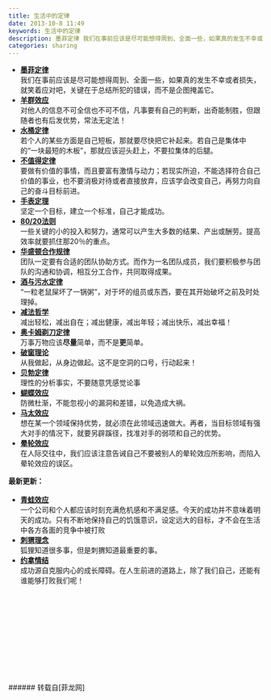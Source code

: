```yaml
---
title: 生活中的定律
date: 2013-10-8 11:49
keywords: 生活中的定律
description: 墨菲定律 我们在事前应该是尽可能想得周到、全面一些，如果真的发生不幸或者损失，就笑着应对吧，关键在于总结所犯的错误，而不是企图掩盖它。羊群效应对他人的信息不可全信也不可不信，凡事要有自己的判断，出奇能制胜，但跟随者也有后发优势，常法无定法！水桶定律若个人的某些方面是自己短板，那就要尽快把它补起来。若自己是集体中的“一块最短的木板”，那就应该迎头赶上，不要拉集体的后腿。不值得定律要做有价值的事情，而且要富有激情与动力；若现实所迫，不能选择符合自己价值的事业，也不要消极对待或者直接放弃，应该学会改变自己，再努力向自己的奋斗目标前进。手表定理坚定一个目标，建立一个标准，自己才能成功。80/20法则一些关键的小的投入和努力，通常可以产生大多数的结果、产出或酬劳。提高效率就要抓住那20％的重点。华盛顿合作规律团队一定要有合适的团队协助方式。而作为一名团队成员，我们要积极参与团队的沟通和协调，相互分工合作，共同取得成果。酒与污水定律“一粒老鼠屎坏了一锅粥”，对于坏的组员或东西，要在其开始破坏之前及时处理掉。减法哲学减出轻松，减出自在；减出健康，减出年轻；减出快乐，减出幸福！奥卡姆剃刀定律万事万物应该尽量简单，而不是更简单。破窗理论从我做起，从身边做起。这不是空洞的口号，行动起来！贝勃定律理性的分析事实，不要随意凭感觉论事蝴蝶效应防微杜渐，不能忽视小的漏洞和差错，以免造成大祸。马太效应想在某一个领域保持优势，就必须在此领域迅速做大。再者，当目标领域有强大对手的情况下，就要另辟蹊径，找准对手的弱项和自己的优势。晕轮效应在人际交往中，我们应该注意告诫自己不要被别人的晕轮效应所影响，而陷入晕轮效应的误区。最新更新：青蛙效应一个公司和个人都应该时刻充满危机感和不满足感。今天的成功并不意味着明天的成功。只有不断地保持自己的饥饿意识，设定远大的目标，才不会在生活中各方各面的竞争中被打败刺猬理念狐狸知道很多事，但是刺猬知道最重要的事。约拿情结成功源自克服内心的成长障碍。在人生前进的道路上，除了我们自己，还能有谁能够打败我们呢！
categories: sharing
---
```

<td class="t_f" id="postmessage_60726">

<ul class="litype_1" type="1"><li><font style="color:rgb(0, 51, 0)"><strong><font style="color:rgb(33, 117, 155)"><a href="http://www.mifengtd.cn/articles/murphy_law_life_tips.html" target="_blank">墨菲定律</a></font> </strong></font><br/>
我们在事前应该是尽可能想得周到、全面一些，如果真的发生不幸或者损失，就笑着应对吧，关键在于总结所犯的错误，而不是企图掩盖它。</li><li><font style="color:rgb(0, 51, 0)"><strong><font style="color:rgb(33, 117, 155)"><a href="http://www.mifengtd.cn/articles/yang_qun_xiao_ying_life_tips.html" target="_blank">羊群效应</a></font></strong></font><br/>
对他人的信息不可全信也不可不信，凡事要有自己的判断，出奇能制胜，但跟随者也有后发优势，常法无定法！</li><li><font style="color:rgb(0, 51, 0)"><strong><font style="color:rgb(33, 117, 155)"><a href="http://www.mifengtd.cn/articles/shui_tong_life_tips.html" target="_blank">水桶定律</a></font></strong></font><br/>
若个人的某些方面是自己短板，那就要尽快把它补起来。若自己是集体中的“一块最短的木板”，那就应该迎头赶上，不要拉集体的后腿。</li><li><font style="color:rgb(0, 51, 0)"><strong><font style="color:rgb(33, 117, 155)"><a href="http://www.mifengtd.cn/articles/bu_zhi_de_law_life_tips.html" target="_blank">不值得定律</a></font></strong></font><br/>
要做有价值的事情，而且要富有激情与动力；若现实所迫，不能选择符合自己价值的事业，也不要消极对待或者直接放弃，应该学会改变自己，再努力向自己的奋斗目标前进。</li><li><font style="color:rgb(0, 51, 0)"><strong><font style="color:rgb(33, 117, 155)"><a href="http://www.mifengtd.cn/articles/shou_biao_law_life_tips.html" target="_blank">手表定理</a></font></strong></font><br/>
坚定一个目标，建立一个标准，自己才能成功。</li><li><font style="color:rgb(0, 51, 0)"><strong><font style="color:rgb(33, 117, 155)"><a href="http://www.mifengtd.cn/articles/80-20-rule-life-tips.html" target="_blank">80/20法则</a></font></strong></font><br/>
一些关键的小的投入和努力，通常可以产生大多数的结果、产出或酬劳。提高效率就要抓住那20％的重点。</li><li><font style="color:rgb(0, 51, 0)"><strong><font style="color:rgb(33, 117, 155)"><a href="http://www.mifengtd.cn/articles/washington-force-law-life-tips.html" target="_blank">华盛顿合作规律</a></font></strong></font><br/>
团队一定要有合适的团队协助方式。而作为一名团队成员，我们要积极参与团队的沟通和协调，相互分工合作，共同取得成果。</li><li><font style="color:rgb(0, 51, 0)"><strong><font style="color:rgb(33, 117, 155)"><a href="http://www.mifengtd.cn/articles/jiu-yu-wu-shui-law-life-tips.html" target="_blank">酒与污水定律</a></font></strong></font><br/>
“一粒老鼠屎坏了一锅粥”，对于坏的组员或东西，要在其开始破坏之前及时处理掉。</li><li><font style="color:rgb(0, 51, 0)"><strong><font style="color:rgb(33, 117, 155)"><a href="http://www.mifengtd.cn/articles/jian-fa-zhe-xue-life-tips.html" target="_blank">减法哲学</a></font></strong></font><br/>
减出轻松，减出自在；减出健康，减出年轻；减出快乐，减出幸福！</li><li><font style="color:rgb(0, 51, 0)"><strong><font style="color:rgb(33, 117, 155)"><a href="http://www.mifengtd.cn/articles/occam-razor-life-tips.html" target="_blank">奥卡姆剃刀定律</a></font></strong></font><br/>
万事万物应该<strong>尽量</strong>简单，而不是<strong>更</strong>简单。</li><li><font style="color:rgb(0, 51, 0)"><strong><font style="color:rgb(33, 117, 155)"><a href="http://www.mifengtd.cn/articles/po-chuang-li-lun-life-tips.html" target="_blank">破窗理论</a></font></strong></font><br/>
从我做起，从身边做起。这不是空洞的口号，行动起来！</li><li><font style="color:rgb(0, 51, 0)"><strong><font style="color:rgb(33, 117, 155)"><a href="http://www.mifengtd.cn/articles/bei-bo-ding-lv-life-tips.html" target="_blank">贝勃定律</a></font></strong></font><br/>
理性的分析事实，不要随意凭感觉论事</li><li><font style="color:rgb(0, 51, 0)"><strong><font style="color:rgb(33, 117, 155)"><a href="http://www.mifengtd.cn/articles/butterfly-effect-life-tips.html" target="_blank">蝴蝶效应</a></font></strong></font><br/>
防微杜渐，不能忽视小的漏洞和差错，以免造成大祸。</li><li><font style="color:rgb(0, 51, 0)"><strong><font style="color:rgb(33, 117, 155)"><a href="http://www.mifengtd.cn/articles/matthew-effect-life-hacks.html" target="_blank">马太效应</a></font></strong></font><br/>
想在某一个领域保持优势，就必须在此领域迅速做大。再者，当目标领域有强大对手的情况下，就要另辟蹊径，找准对手的弱项和自己的优势。</li><li><font style="color:rgb(0, 51, 0)"><strong><font style="color:rgb(33, 117, 155)"><a href="http://www.mifengtd.cn/articles/yun-lun-effect-life-hacks.html" target="_blank">晕轮效应</a></font></strong></font><br/>
在人际交往中，我们应该注意告诫自己不要被别人的晕轮效应所影响，而陷入晕轮效应的误区。<br/>
</li></ul><p style="line-height:24px;text-indent:nullem;text-align:left"><strong>最新更新：</strong></p><ul class="litype_1" type="1"><li><font style="color:rgb(0, 51, 0)"><strong><font style="color:rgb(33, 117, 155)"><a href="http://www.mifengtd.cn/articles/frog-effect-life-hacks.html" target="_blank">青蛙效应</a></font></strong></font><br/>
一个公司和个人都应该时刻充满危机感和不满足感。今天的成功并不意味着明天的成功。只有不断地保持自己的饥饿意识，设定远大的目标，才不会在生活中各方各面的竞争中被打败</li><li><font style="color:rgb(0, 51, 0)"><strong><font style="color:rgb(33, 117, 155)"><a href="http://www.mifengtd.cn/articles/ci-wei-li-nian-effect-life-hacks.html" target="_blank">刺猬理念</a></font></strong></font><br/>
狐狸知道很多事，但是刺猬知道最重要的事。</li><li><font style="color:rgb(0, 51, 0)"><strong><font style="color:rgb(33, 117, 155)"><a href="http://www.mifengtd.cn/articles/jonah-complex-life-tips.html" target="_blank">约拿情结</a></font></strong></font><br/>
成功源自克服内心的成长障碍。在人生前进的道路上，除了我们自己，还能有谁能够打败我们呢！<br/>
</li></ul><font face="Open Sans, Helvetica, Arial, sans-serif"><br/>
</font><br/>
<br/>
<font face="Open Sans, Helvetica, Arial, sans-serif"><br/>
</font><br/>
<font face="Open Sans, Helvetica, Arial, sans-serif"><br/>
</font><br/>
<font face="Open Sans, Helvetica, Arial, sans-serif"><br/>
</font><br/>
<br/>
</td>
###### 转载自[菲龙网]
